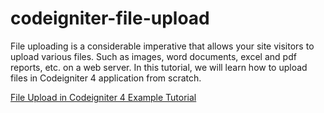 # codeigniter-file-upload
File uploading is a considerable imperative that allows your site visitors to upload various files. Such as images, word documents, excel and pdf reports, etc. on a web server. In this tutorial, we will learn how to upload files in Codeigniter 4 application from scratch.

[File Upload in Codeigniter 4 Example Tutorial](https://www.positronx.io/codeigniter-file-upload-example-tutorial/)